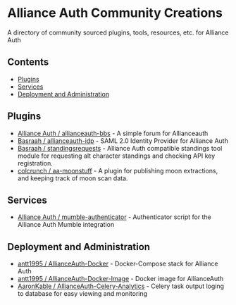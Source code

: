# Alliance Auth Community Creations

A directory of community sourced plugins, tools, resources, etc. for Alliance Auth

## Contents

- [Plugins](#plugins)
- [Services](#services)
- [Deployment and Administration](#deployment-and-administration)

## Plugins

- [Alliance Auth / allianceauth-bbs](https://gitlab.com/allianceauth/allianceauth-bbs) - A simple forum for Allianceauth
- [Basraah / allianceauth-idp](https://gitlab.com/basraah/allianceauth-idp) - SAML 2.0 Identity Provider for Alliance Auth
- [Basraah / standingsrequests](https://gitlab.com/basraah/standingsrequests) - Alliance Auth compatible standings tool module for requesting alt character standings and checking API key registration.
- [colcrunch / aa-moonstuff](https://gitlab.com/colcrunch/aa-moonstuff) - A plugin for publishing moon extractions, and keeping track of moon scan data.


## Services

- [Alliance Auth / mumble-authenticator](https://gitlab.com/allianceauth/mumble-authenticator) - Authenticator script for the Alliance Auth Mumble integration
 

## Deployment and Administration
- [antt1995 / AllianceAuth-Docker](https://gitlab.com/antt1995/allianceauth-docker) - Docker-Compose stack for Alliance Auth
- [antt1995 / AllianceAuth-Docker-Image](https://gitlab.com/antt1995/allianceauth-docker-image) - Docker image for AllianceAuth
- [AaronKable / AllianceAuth-Celery-Analytics](https://github.com/pvyParts/allianceauth-celeryanalytics) - Celery task output loging to database for easy viewing and monitoring